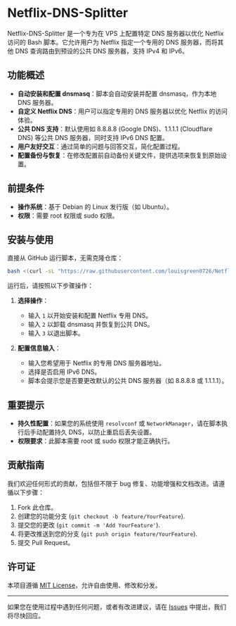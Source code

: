 # Netflix-DNS-Splitter

Netflix-DNS-Splitter 是一个专为在 VPS 上配置特定 DNS 服务器以优化 Netflix 访问的 Bash 脚本。它允许用户为 Netflix 指定一个专用的 DNS 服务器，而将其他 DNS 查询路由到预设的公共 DNS 服务器，支持 IPv4 和 IPv6。

## 功能概述

- **自动安装和配置 dnsmasq**：脚本会自动安装并配置 dnsmasq，作为本地 DNS 服务器。
- **自定义 Netflix DNS**：用户可以指定专用的 DNS 服务器以优化 Netflix 的访问体验。
- **公共 DNS 支持**：默认使用如 8.8.8.8 (Google DNS)、1.1.1.1 (Cloudflare DNS) 等公共 DNS 服务器，同时支持 IPv6 DNS 配置。
- **用户友好交互**：通过简单的问题与回答交互，简化配置过程。
- **配置备份与恢复**：在修改配置前自动备份关键文件，提供选项来恢复到原始设置。

## 前提条件

- **操作系统**：基于 Debian 的 Linux 发行版（如 Ubuntu）。
- **权限**：需要 root 权限或 sudo 权限。

## 安装与使用

直接从 GitHub 运行脚本，无需克隆仓库：

```bash
bash <(curl -sL "https://raw.githubusercontent.com/louisgreen0726/Netflix-DNS-Splitter/refs/heads/main/setup_dns_improved_3.sh")
```

运行后，请按照以下步骤操作：

1. **选择操作**：
   - 输入 `1` 以开始安装和配置 Netflix 专用 DNS。
   - 输入 `2` 以卸载 dnsmasq 并恢复到公共 DNS。
   - 输入 `3` 以退出脚本。

2. **配置信息输入**：
   - 输入您希望用于 Netflix 的专用 DNS 服务器地址。
   - 选择是否启用 IPv6 DNS。
   - 脚本会提示您是否要更改默认的公共 DNS 服务器（如 8.8.8.8 或 1.1.1.1）。

## 重要提示

- **持久性配置**：如果您的系统使用 `resolvconf` 或 `NetworkManager`，请在脚本执行后手动配置持久 DNS，以防止重启后丢失设置。
- **权限要求**：此脚本需要 root 或 sudo 权限才能正确执行。

## 贡献指南

我们欢迎任何形式的贡献，包括但不限于 bug 修复、功能增强和文档改进。请遵循以下步骤：

1. Fork 此仓库。
2. 创建您的功能分支 (`git checkout -b feature/YourFeature`).
3. 提交您的更改 (`git commit -m 'Add YourFeature'`).
4. 将更改推送到您的分支 (`git push origin feature/YourFeature`).
5. 提交 Pull Request。

## 许可证

本项目遵循 [MIT License](LICENSE)，允许自由使用、修改和分发。

---

如果您在使用过程中遇到任何问题，或者有改进建议，请在 [Issues](issues) 中提出，我们将尽快回应。
